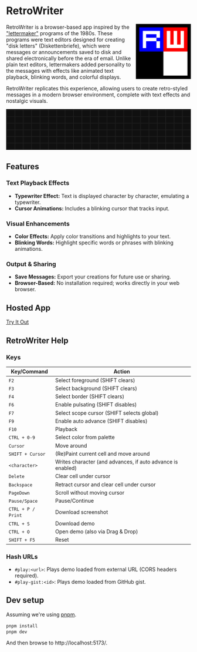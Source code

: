 # RetroWriter

<img src="public/logo.svg" width="150" alt="Logo" align="right">

RetroWriter is a browser-based app inspired by the ["lettermaker"](https://www.c64-wiki.de/wiki/Lettermaker) programs of the 1980s. These programs were text editors designed for creating "disk letters" (Diskettenbriefe), which were messages or announcements saved to disk and shared electronically before the era of email. Unlike plain text editors, lettermakers added personality to the messages with effects like animated text playback, blinking words, and colorful displays.

RetroWriter replicates this experience, allowing users to create retro-styled messages in a modern browser environment, complete with text effects and nostalgic visuals.

<img src="doc/img/retrowriter-demo.apng" alt="RetroWriter demo">

## Features

### Text Playback Effects
- **Typewriter Effect:** Text is displayed character by character, emulating a typewriter.
- **Cursor Animations:** Includes a blinking cursor that tracks input.

### Visual Enhancements
- **Color Effects:** Apply color transitions and highlights to your text.
- **Blinking Words:** Highlight specific words or phrases with blinking animations.

### Output & Sharing
- **Save Messages:** Export your creations for future use or sharing.
- **Browser-Based:** No installation required; works directly in your web browser.

## Hosted App

[Try It Out](https://datag.github.io/retro-writer/)

## RetroWriter Help


### Keys

| Key/Command               | Action                                                                 |
|---------------------------|-----------------------------------------------------------------------|
| `F2`                     | Select foreground (SHIFT clears)                                      |
| `F3`                     | Select background (SHIFT clears)                                      |
| `F4`                     | Select border (SHIFT clears)                                          |
| `F6`                     | Enable pulsating (SHIFT disables)                                     |
| `F7`                     | Select scope cursor (SHIFT selects global)                           |
| `F9`                     | Enable auto advance (SHIFT disables)                                 |
| `F10`                    | Playback                                                              |
| `CTRL + 0-9`             | Select color from palette                                             |
| `Cursor`                 | Move around                                                          |
| `SHIFT + Cursor`         | (Re)Paint current cell and move around                               |
| `<character>`            | Writes character (and advances, if auto advance is enabled)          |
| `Delete`                 | Clear cell under cursor                                               |
| `Backspace`              | Retract cursor and clear cell under cursor                            |
| `PageDown`               | Scroll without moving cursor                                          |
| `Pause/Space`            | Pause/Continue                                                       |
| `CTRL + P / Print`       | Download screenshot                                                  |
| `CTRL + S`               | Download demo                                                        |
| `CTRL + O`               | Open demo (also via Drag & Drop)                                      |
| `SHIFT + F5`             | Reset                                                                |

### Hash URLs

* `#play:<url>`: Plays demo loaded from external URL (CORS headers required).
* `#play-gist:<id>`: Plays demo loaded from GitHub gist.


## Dev setup

Assuming we're using [pnpm](https://pnpm.io/).

```shell
pnpm install
pnpm dev
```

And then browse to http://localhost:5173/.
